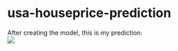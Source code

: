 # usa-houseprice-prediction

After creating the model, this is my prediction:<br>
<img src="file:///home/aishika/Desktop/ml/housing/pair.png">
